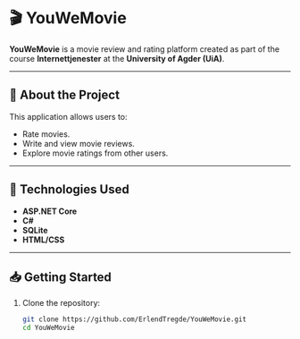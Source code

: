 # 🎬 YouWeMovie  

**YouWeMovie** is a movie review and rating platform created as part of the course **Internettjenester** at the **University of Agder (UiA)**.

---

## 📜 **About the Project**
This application allows users to:  
- Rate movies.  
- Write and view movie reviews.  
- Explore movie ratings from other users.

---

## 🔧 **Technologies Used**
- **ASP.NET Core**  
- **C#**  
- **SQLite**  
- **HTML/CSS**  

---

## 📥 **Getting Started**
1. Clone the repository:  
   ```bash
   git clone https://github.com/ErlendTregde/YouWeMovie.git
   cd YouWeMovie
